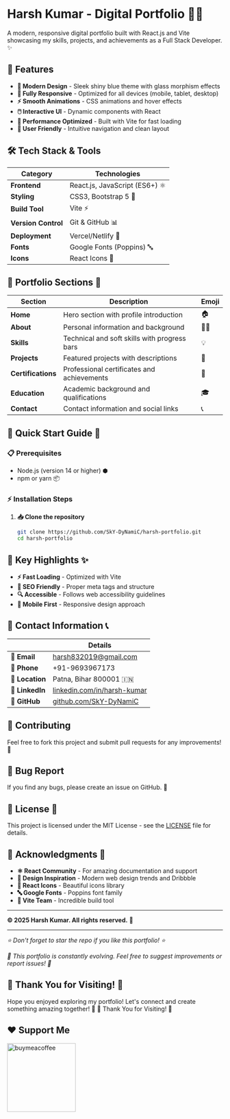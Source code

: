 # Harsh Kumar - Digital Portfolio 👨‍💻

A modern, responsive digital portfolio built with React.js and Vite showcasing my skills, projects, and achievements as a Full Stack Developer. ✨

## 🚀 Features

- **🎨 Modern Design** - Sleek shiny blue theme with glass morphism effects
- **📱 Fully Responsive** - Optimized for all devices (mobile, tablet, desktop)
- **⚡ Smooth Animations** - CSS animations and hover effects
- **🖱️ Interactive UI** - Dynamic components with React
- **🚀 Performance Optimized** - Built with Vite for fast loading
- **🎯 User Friendly** - Intuitive navigation and clean layout

## 🛠️ Tech Stack & Tools

| Category | Technologies |
|----------|-------------|
| **Frontend** | React.js, JavaScript (ES6+) ⚛️ |
| **Styling** | CSS3, Bootstrap 5 🎨 |
| **Build Tool** | Vite ⚡ |
| **Version Control** | Git & GitHub 📊 |
| **Deployment** | Vercel/Netlify 🚀 |
| **Fonts** | Google Fonts (Poppins) 🔤 |
| **Icons** | React Icons 🎯 |

## 🎯 Portfolio Sections 📑

| Section | Description | Emoji |
|---------|-------------|--------|
| **Home** | Hero section with profile introduction | 🏠 |
| **About** | Personal information and background | 👨‍💻 |
| **Skills** | Technical and soft skills with progress bars | 💡 |
| **Projects** | Featured projects with descriptions | 🚀 |
| **Certifications** | Professional certificates and achievements | 📜 |
| **Education** | Academic background and qualifications | 🎓 |
| **Contact** | Contact information and social links | 📞 |

## 🚀 Quick Start Guide 🏁

### 📋 Prerequisites
- Node.js (version 14 or higher) ⬢
- npm or yarn 📦

### ⚡ Installation Steps

1. **📥 Clone the repository**
   ```bash
   git clone https://github.com/SkY-DyNamiC/harsh-portfolio.git
   cd harsh-portfolio
  ## 🌟 Key Highlights ✨

- **⚡ Fast Loading** - Optimized with Vite
- **🎯 SEO Friendly** - Proper meta tags and structure
- **🔍 Accessible** - Follows web accessibility guidelines
- **📱 Mobile First** - Responsive design approach

## 📧 Contact Information 📞

| | Details |
|-|---------|
| **📧 Email** | harsh832019@gmail.com |
| **📱 Phone** | +91-9693967173 |
| **📍 Location** | Patna, Bihar 800001 🇮🇳 |
| **💼 LinkedIn** | [linkedin.com/in/harsh-kumar](https://www.linkedin.com/in/harsh-kumar555125/) |
| **🐙 GitHub** | [github.com/SkY-DyNamiC](https://github.com/SkY-DyNamiC) |

## 🤝 Contributing

Feel free to fork this project and submit pull requests for any improvements! 🔄

## 🐛 Bug Report

If you find any bugs, please create an issue on GitHub. 🐞

## 📄 License 📜

This project is licensed under the MIT License - see the [LICENSE](LICENSE) file for details.

## 🙏 Acknowledgments 🎁

- **⚛️ React Community** - For amazing documentation and support
- **🎨 Design Inspiration** - Modern web design trends and Dribbble
- **🔗 React Icons** - Beautiful icons library
- **🔤 Google Fonts** - Poppins font family
- **🚀 Vite Team** - Incredible build tool

---

**© 2025 Harsh Kumar. All rights reserved.** 🛜

---

*⭐ Don't forget to star the repo if you like this portfolio! ⭐*

*🔄 This portfolio is constantly evolving. Feel free to suggest improvements or report issues! 🔄*

## 🎊 Thank You for Visiting! 🎊

Hope you enjoyed exploring my portfolio! Let's connect and create something amazing together! 🌟
🎊 Thank You for Visiting! 🎊
<h2>❤️ Support Me</h2>
<p><p>
<a href="https://www.buymeacoffee.com/buymeacoffee.com/SkyDynAmiC">
<img src="https://cdn.buymeacoffee.com/buttons/v2/default-yellow.png" width="160" alt="buymeacoffee" />
</a>
</p>
</p>

   
